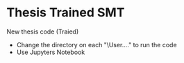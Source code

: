 # Thesis Trained SMT
New thesis code (Traied)

- Change the directory on each "\User\...." to run the code
- Use Jupyters Notebook
